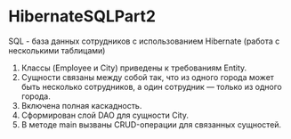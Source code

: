 # HibernateSQLPart2
SQL - база данных сотрудников с использованием Hibernate (работа с несколькими таблицами)
1. Классы (Employee и City) приведены к требованиям Entity.
2. Сущности связаны между собой так, что из одного города может быть несколько сотрудников, а один сотрудник — только из одного города.
3. Включена полная каскадность.
4. Сформирован слой DAO для сущности City.
5. В методе main вызваны CRUD-операции для связанных сущностей.
